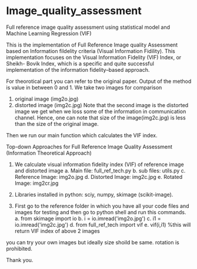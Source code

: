 # Image_quality_assessment
Full reference image quality assessment using statistical model and Machine Learning Regression (VIF)

This is the implementation of Full Reference Image quality Assessment based on Information fildelity criteria (Visual Information Fidility).
This implementation focuses on the Visual Information Fidelity (VIF) Index, or Sheikh-
Bovik Index, which is a specific and quite successful implementation of the
information fidelity–based approach.

For theorotical part you can refer to the original paper. 
Output of the method is value in between 0 and 1. We take two images for comparison
1. original image (img2o.jpg)
2. distorted image (img2c.jpg)
Note that the second image is the distorted image we get when we loss some of the information in communication channel.
Hence, one can note that size of the image(img2c.jpg) is less than the size of the original image.

Then we run our main function which calculates the VIF index.

Top-down Approaches for Full Reference Image Quality Assessment (Information Theoretical Approach)
1.	We calculate visual information fidelity index (VIF) of reference image and distorted image
a.	Main file: full_ref_tech.py
b.	sub files: utils.py
c.	Reference Image: img2o.jpg
d.	Distorted Image: img2c.jpg
e.	Rotated Image: img2cr.jpg

2.	Libraries installed in python: sciy, numpy, skimage (scikit-image).

3.	First go to the reference folder in which you have all your code files and images for testing and then go to 
python shell and run this commands.
a.	from skimage import io
b.	i = io.imread('img2o.jpg')
c.	i1 = io.imread('img2c.jpg')
d.	from full_ref_tech import vif
e.	vif(i,i1)       %this will return VIF index of above 2 images

you can try your own images but ideally size shoild be same. rotation is prohibited.

Thank you.
